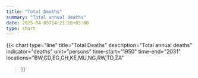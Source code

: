 ```yaml
---
title: "Total Deaths"
summary: "Total annual deaths"
date: 2025-04-05T14:21:18+03:00
type: chart
---
```


{{< chart
    type="line"
    title="Total Deaths"
    description="Total annual deaths"
    indicator="deaths"
    unit="persons"
    time-start="1950"
    time-end="2031"
    locations="BW,CD,EG,GH,KE,MU,NG,RW,TD,ZA"
>}}

